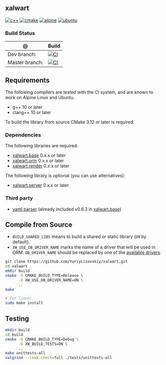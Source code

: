 ## xalwart
[![c++](https://img.shields.io/badge/c%2B%2B-20-6c85cf)](https://isocpp.org/)
[![cmake](https://img.shields.io/badge/cmake-%3E=3.12-success)](https://cmake.org/)
[![alpine](https://img.shields.io/badge/Alpine_Linux-0D597F?style=flat&logo=alpine-linux&logoColor=white)](https://alpinelinux.org/)
[![ubuntu](https://img.shields.io/badge/Ubuntu-E95420?style=flat&logo=ubuntu&logoColor=white)](https://ubuntu.com/)

### Build Status
| @ | Build |
|---|---|
| Dev branch: | [![CI](https://github.com/YuriyLisovskiy/xalwart/actions/workflows/ci.yml/badge.svg?branch=dev)](https://github.com/YuriyLisovskiy/xalwart/actions/workflows/ci.yml?query=branch%3Adev) |
| Master branch: | [![CI](https://github.com/YuriyLisovskiy/xalwart/actions/workflows/ci.yml/badge.svg?branch=master)](https://github.com/YuriyLisovskiy/xalwart/actions/workflows/ci.yml?query=branch%3Amaster) |

## Requirements
The following compilers are tested with the CI system, and are known to work
on Alpine Linux and Ubuntu.
* g++ 10 or later
* clang++ 10 or later

To build the library from source CMake 3.12 or later is required.

### Dependencies
The following libraries are required:
- [xalwart.base](https://github.com/YuriyLisovskiy/xalwart.base) 0.x.x or later
- [xalwart.orm](https://github.com/YuriyLisovskiy/xalwart.orm) 0.x.x or later
- [xalwart.render](https://github.com/YuriyLisovskiy/xalwart.render) 0.x.x or later

The following library is optional (you can use alternatives):
- [xalwart.server](https://github.com/YuriyLisovskiy/xalwart.server) 0.x.x or later

### Third party
- [yaml parser](https://github.com/jbeder/yaml-cpp) (already included v0.6.3 in [xalwart.base](https://github.com/YuriyLisovskiy/xalwart.base))

## Compile from Source
* `BUILD_SHARED_LIBS` means to build a shared or static library (`ON` by default).
* `XW_USE_DB_DRIVER_NAME` marks the name of a driver that will be used in ORM. `DB_DRIVER_NAME` should be
  replaced by one of the [available drivers](https://github.com/YuriyLisovskiy/xalwart.orm/tree/dev#available-drivers).
```bash
git clone https://github.com/YuriyLisovskiy/xalwart.git
cd xalwart
mkdir build
cmake -D CMAKE_BUILD_TYPE=Release \
      -D XW_USE_DB_DRIVER_NAME=ON \
      ..
make

# for linux:
sudo make install
```

## Testing
```bash
mkdir build
cd build
cmake -D CMAKE_BUILD_TYPE=Debug \
      -D XW_BUILD_TESTS=ON \
      ..
make unittests-all
valgrind --leak-check=full ./tests/unittests-all
```
